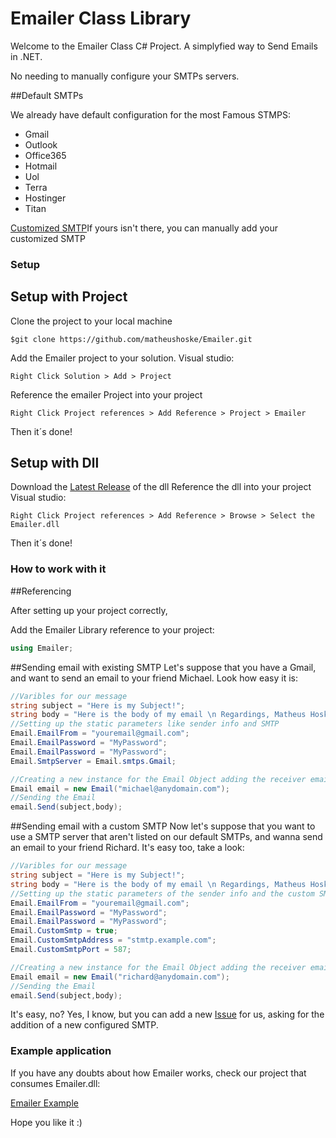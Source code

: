 # Emailer Class Library

Welcome to the Emailer Class C# Project. A simplyfied way to Send Emails in .NET.

No needing to manually configure your SMTPs servers.

##Default SMTPs

We already have default configuration for the most Famous STMPS:
* Gmail
* Outlook
* Office365
* Hotmail
* Uol
* Terra
* Hostinger
* Titan

[Customized SMTP](#sending-email-with-a-custom-smtp)If yours isn't there, you can manually add your customized SMTP

### Setup

## Setup with Project

Clone the project to your local machine
````
$git clone https://github.com/matheushoske/Emailer.git
````

Add the Emailer project to your solution.
Visual studio:
````
Right Click Solution > Add > Project
````

Reference the emailer Project into your project
````
Right Click Project references > Add Reference > Project > Emailer
````
Then it´s done!

## Setup with Dll
Download the [Latest Release](https://github.com/matheushoske/Emailer/releases/latest) of the dll
Reference the dll into your project
Visual studio:
````
Right Click Project references > Add Reference > Browse > Select the Emailer.dll
````

Then it´s done!

### How to work with it

##Referencing

After setting up your project correctly,

Add the Emailer Library reference to your project: 
```csharp
using Emailer;
```

##Sending email with existing SMTP
Let's suppose that you have a Gmail, and want to send an email to your friend Michael. 
Look how easy it is:

```csharp
//Varibles for our message
string subject = "Here is my Subject!";
string body = "Here is the body of my email \n Regardings, Matheus Hoske"
//Setting up the static parameters like sender info and SMTP
Email.EmailFrom = "youremail@gmail.com";
Email.EmailPassword = "MyPassword";
Email.EmailPassword = "MyPassword";
Email.SmtpServer = Email.smtps.Gmail;

//Creating a new instance for the Email Object adding the receiver email
Email email = new Email("michael@anydomain.com");
//Sending the Email
email.Send(subject,body);
```

##Sending email with a custom SMTP
Now let's suppose that you want to use a SMTP server that aren't listed on our default SMTPs, and wanna send an email to your friend Richard. 
It's easy too, take a look:
```csharp
//Varibles for our message
string subject = "Here is my Subject!";
string body = "Here is the body of my email \n Regardings, Matheus Hoske"
//Setting up the static parameters of the sender info and the custom SMTP Address and port
Email.EmailFrom = "youremail@gmail.com";
Email.EmailPassword = "MyPassword";
Email.EmailPassword = "MyPassword";
Email.CustomSmtp = true;
Email.CustomSmtpAddress = "stmtp.example.com";
Email.CustomSmtpPort = 587;

//Creating a new instance for the Email Object adding the receiver email
Email email = new Email("richard@anydomain.com");
//Sending the Email
email.Send(subject,body);
```

It's easy, no? Yes, I know, but you can add a new [Issue](https://github.com/matheushoske/Emailer/issues) for us, asking for the addition of a new configured SMTP.


### Example application

If you have any doubts about how Emailer works, check our project that consumes Emailer.dll:

[Emailer Example](https://github.com/matheushoske/EmailerExample)

Hope you like it :)